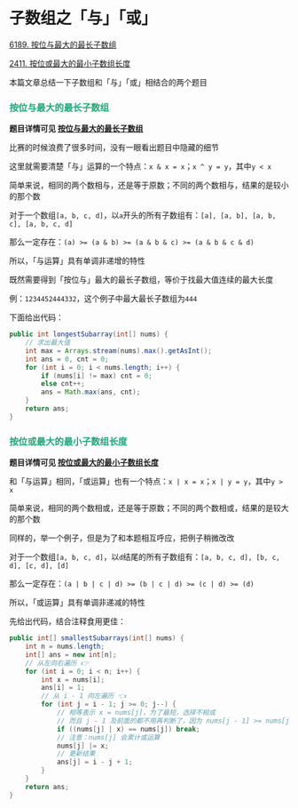 # 子数组之「与」「或」

[6189. 按位与最大的最长子数组](https://leetcode.cn/problems/longest-subarray-with-maximum-bitwise-and/)

[2411. 按位或最大的最小子数组长度](https://leetcode.cn/problems/smallest-subarrays-with-maximum-bitwise-or/)



本篇文章总结一下子数组和「与」「或」相结合的两个题目

### <font color=#1FA774>按位与最大的最长子数组</font>

**题目详情可见 [按位与最大的最长子数组](https://leetcode.cn/problems/longest-subarray-with-maximum-bitwise-and/)**

比赛的时候浪费了很多时间，没有一眼看出题目中隐藏的细节

这里就需要清楚「与」运算的一个特点：`x & x = x`；`x ^ y = y`，其中`y < x`

简单来说，相同的两个数相与，还是等于原数；不同的两个数相与，结果的是较小的那个数

对于一个数组`[a, b, c, d]`，以`a`开头的所有子数组有：`[a], [a, b], [a, b, c], [a, b, c, d]`

那么一定存在：`(a) >= (a & b) >= (a & b & c) >= (a & b & c & d)`

所以，「与运算」具有单调非递增的特性

既然需要得到「按位与」最大的最长子数组，等价于找最大值连续的最大长度

例：`1234452444332`，这个例子中最大最长子数组为`444`

下面给出代码：

```java
public int longestSubarray(int[] nums) {
    // 求出最大值
    int max = Arrays.stream(nums).max().getAsInt();
    int ans = 0, cnt = 0;
    for (int i = 0; i < nums.length; i++) {
        if (nums[i] != max) cnt = 0;
        else cnt++;
        ans = Math.max(ans, cnt);
    }
    return ans;
}
```

### <font color=#1FA774>按位或最大的最小子数组长度</font>

**题目详情可见 [按位或最大的最小子数组长度](https://leetcode.cn/problems/smallest-subarrays-with-maximum-bitwise-or/)**

和「与运算」相同，「或运算」也有一个特点：`x | x = x`；`x | y = y`，其中`y > x`

简单来说，相同的两个数相或，还是等于原数；不同的两个数相或，结果的是较大的那个数

同样的，举一个例子，但是为了和本题相互呼应，把例子稍微改改

对于一个数组`[a, b, c, d]`，以`d`结尾的所有子数组有：`[a, b, c, d], [b, c, d], [c, d], [d]`

那么一定存在：`(a | b | c | d) >= (b | c | d) >= (c | d) >= (d)`

所以，「或运算」具有单调非递减的特性

先给出代码，结合注释食用更佳：

```java
public int[] smallestSubarrays(int[] nums) {
    int n = nums.length;
    int[] ans = new int[n];
    // 从左向右遍历 👉
    for (int i = 0; i < n; i++) {
        int x = nums[i];
        ans[i] = 1;
        // 从 i - 1 向左遍历 👈
        for (int j = i - 1; j >= 0; j--) {
            // 相等表示 x = nums[j]，为了最短，选择不相或
            // 而且 j - 1 及前面的都不用再判断了，因为 nums[j - 1] >= nums[j]，所以不需要判断
            if ((nums[j] | x) == nums[j]) break;
            // 注意：nums[j] 会累计或运算
            nums[j] |= x;
            // 更新结果
            ans[j] = i - j + 1;
        }
    }
    return ans;
}
```
